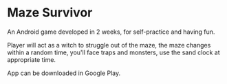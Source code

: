 # Maze Survivor
<p>An Android game developed in 2 weeks, for self-practice and having fun.</p>
<p>Player will act as a witch to struggle out of the maze, the maze changes within a random time, you'll face traps and monsters, use the sand clock at appropriate time.</p>
<p>App can be downloaded in Google Play.</p>
